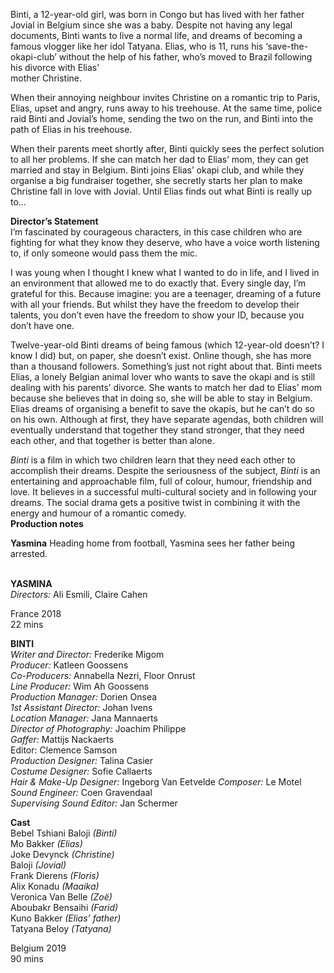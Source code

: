 Binti, a 12-year-old girl, was born in Congo but has lived with her father Jovial in Belgium since she was a baby. Despite not having any legal documents, Binti wants to live a normal life, and dreams of becoming a famous vlogger like her idol Tatyana. Elias, who is 11, runs his ‘save-the-okapi-club’ without the help of his father, who’s moved to Brazil following his divorce with Elias’  
mother Christine.

When their annoying neighbour invites Christine on a romantic trip to Paris, Elias, upset and angry, runs away to his treehouse. At the same time, police raid Binti and Jovial’s home, sending the two on the run, and Binti into the path of Elias in his treehouse.

When their parents meet shortly after, Binti quickly sees the perfect solution to all her problems. If she can match her dad to Elias’ mom, they can get married and stay in Belgium. Binti joins Elias’ okapi club, and while they organise a big fundraiser together, she secretly starts her plan to make Christine fall in love with Jovial. Until Elias finds out what Binti is really up to…<br>

**Director’s Statement**<br>
I’m fascinated by courageous characters, in this case children who are fighting for what they know they deserve, who have a voice worth listening to, if only someone would pass them the mic.

I was young when I thought I knew what I wanted to do in life, and I lived in an environment that allowed me to do exactly that. Every single day, I’m grateful for this. Because imagine: you are a teenager, dreaming of a future with all your friends. But whilst they have the freedom to develop their talents, you don’t even have the freedom to show your ID, because you don’t have one.

Twelve-year-old Binti dreams of being famous (which 12-year-old doesn’t?  I know I did) but, on paper, she doesn’t exist. Online though, she has more than a thousand followers. Something’s just not right about that. Binti meets Elias, a lonely Belgian animal lover who wants to save the okapi and is still dealing with his parents’ divorce. She wants to match her dad to Elias’ mom because she believes that in doing so, she will be able to stay in Belgium. Elias dreams of organising a benefit to save the okapis, but he can’t do so on his own. Although at first, they have separate agendas, both children will eventually understand that together they stand stronger, that they need each other, and that together is better than alone.

_Binti_ is a film in which two children learn that they need each other to accomplish their dreams. Despite the seriousness of the subject, _Binti_ is an entertaining and approachable film, full of colour, humour, friendship and love. It believes in a successful multi-cultural society and in following your dreams. The social drama gets a positive twist in combining it with the energy and humour of a romantic comedy.<br>
**Production notes**<br>

**Yasmina**
Heading home from football, Yasmina sees her father being arrested.<br>
<br>

**YASMINA**<br>
_Directors:_ Ali Esmili, Claire Cahen

France 2018<br>
22 mins<br>

**BINTI**<br>
_Writer and Director:_ Frederike Migom<br>
_Producer:_ Katleen Goossens<br>
_Co-Producers:_ Annabella Nezri, Floor Onrust<br>
_Line Producer:_ Wim Ah Goossens<br>
_Production Manager:_ Dorien Onsea<br>
_1st Assistant Director:_ Johan Ivens<br>
_Location_ _Manager:_ Jana Mannaerts<br>
_Director of Photography:_ Joachim Philippe<br>
_Gaffer:_ Mattijs Nackaerts<br>
Editor: Clemence Samson<br>
_Production_ _Designer:_ Talina Casier<br>
_Costume Designer:_ Sofie Callaerts<br>
_Hair & Make-Up Designer:_ Ingeborg Van Eetvelde _Composer:_ Le Motel<br>
_Sound_ _Engineer:_ Coen Gravendaal<br>
_Supervising Sound Editor:_ Jan Schermer<br>

**Cast**<br>
Bebel Tshiani Baloji _(Binti)_<br>
Mo Bakker _(Elias)_<br>
Joke Devynck _(Christine)_<br>
Baloji _(Jovial)_<br>
Frank Dierens _(Floris)_<br>
Alix Konadu _(Maaika)_<br>
Veronica Van Belle _(Zoë)_<br>
Aboubakr Bensaihi _(Farid)_<br>
Kuno Bakker _(Elias’ father)_<br>
Tatyana Beloy _(Tatyana)_<br>

Belgium 2019<br>
90 mins<br>

<!--stackedit_data:
eyJoaXN0b3J5IjpbLTU1ODI4OTc4MF19
-->